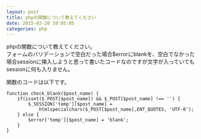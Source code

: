 ```yaml
---
layout: post
title: phpの関数について教えてください
date: 2015-02-20 10:05:05
categories: php
---
```

<!-- {% raw %} -->
<p>phpの関数について教えてください。<br>
フォームのバリデーションで空白だった場合$errorにblankを、空白でなかった場合sessionに挿入しようと思って書いたコードなのですが文字が入っていてもsessionに何も入りません。</p>

<p>関数のコードは以下です。</p>

<pre><code>function check_blank($post_name) {
    if(isset($_POST[$post_name]) &amp;&amp; $_POST[$post_name] !== '') {
        $_SESSION['temp'][$post_name] = 
            htmlspecialchars($_POST[$post_name],ENT_QUOTES, 'UTF-8');
    } else {
        $error['temp'][$post_name] = 'blank';
    }
}
</code></pre>
<!-- {% endraw %} -->
